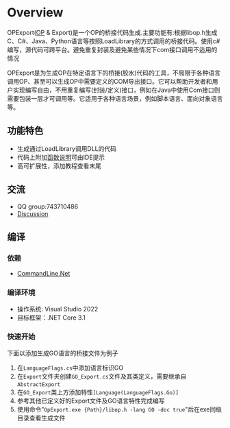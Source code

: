 Overview
===========
OPExport([OP](https://github.com/WallBreaker2/op) & Export)是一个OP的桥接代码生成.主要功能有:根据libop.h生成C、C#、Java、Python语言等按照LoadLibrary的方式调用的桥接代码。使用c#编写，源代码可跨平台。避免重复封装及避免某些情况下com接口调用不适用的情况

OPExport是为生成OP在特定语言下的桥接(胶水)代码的工具，不局限于各种语言调用OP、甚至可以生成OP中需要定义的COM导出接口。它可以帮助开发者和用户实现编写自由，不用重复编写(封装/定义)接口，例如在Java中使用Com接口则需要包装一层才可调用等。它适用于各种语言场景，例如脚本语言、面向对象语言等。
## 功能特色
- 生成通过LoadLibrary调用DLL的代码
- 代码上附加[函数说明](https://github.com/WallBreaker2/op/wiki)可由IDE提示
- 高可扩展性，添加教程查看末尾

## 交流
* QQ group:743710486
* [Discussion](https://github.com/WallBreaker2/op/discussions)

## 编译
### 依赖
* [CommandLine.Net](https://github.com/AlexGhiondea/CommandLine)

### 编译环境
* 操作系统: Visual Studio 2022
* 目标框架：.NET Core 3.1
 
### 快速开始
下面以添加生成GO语言的桥接文件为例子
1. 在```LanguageFlags.cs```中添加语言标识GO
2. 在```Export```文件夹创建```GO_Export.cs```文件及其类定义，需要继承自```AbstractExport```
3. 在```GO_Export```类上方添加特性```[Language(LanguageFlags.Go)]```
4. 参考其他已定义好的Export文件及GO语言特性完成编写
5. 使用命令"```OpExport.exe {Path}/libop.h -lang GO -doc true```"后在exe同级目录查看生成文件
